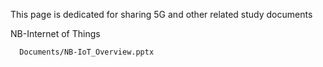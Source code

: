 This page is dedicated for sharing 5G and other related study documents

NB-Internet of Things

      Documents/NB-IoT_Overview.pptx
